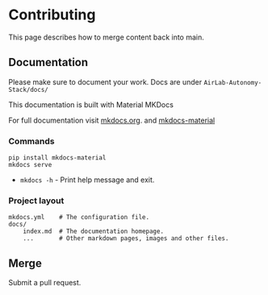 # Contributing
This page describes how to merge content back into main.


## Documentation
Please make sure to document your work.
Docs are under `AirLab-Autonomy-Stack/docs/`

This documentation is built with Material MKDocs

For full documentation visit [mkdocs.org](https://www.mkdocs.org).
and [mkdocs-material](https://squidfunk.github.io/mkdocs-material/)

### Commands
```
pip install mkdocs-material
mkdocs serve
```

* `mkdocs -h` - Print help message and exit.

### Project layout

    mkdocs.yml    # The configuration file.
    docs/
        index.md  # The documentation homepage.
        ...       # Other markdown pages, images and other files.

## Merge
Submit a pull request.
